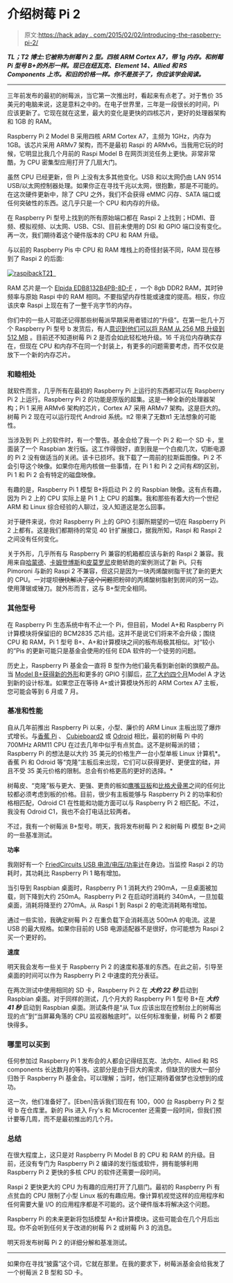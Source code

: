 # 介绍树莓 Pi 2

> 原文:[https://hack aday . com/2015/02/02/introducing-the-raspberry-pi-2/](https://hackaday.com/2015/02/02/introducing-the-raspberry-pi-2/)

***TL；T2 博士:它被称为树莓 Pi 2 型。四核 ARM Cortex A7，带 1g 内存。和树莓 Pi 型号 B+的外形一样。现已在纽瓦克、Element 14、Allied 和 RS Components 上市。和旧的价格一样。你不是孩子了，你应该学会阅读。***

* * *

三年前发布的最初的树莓派，当它第一次推出时，看起来有点老了。对于售价 35 美元的电脑来说，这是意料之中的。在电子世界里，三年是一段很长的时间，Pi 应该更新了。它现在就在这里，最大的变化是更快的四核芯片，更好的处理器架构和 1GB 的 RAM。

Raspberry Pi 2 Model B 采用四核 ARM Cortex A7，主频为 1GHz，内存为 1GB。该芯片采用 ARMv7 架构，而不是最初 Raspi 的 ARMv6。当我用它玩的时候，它明显比我几个月前的 Raspi Model B 在网页浏览任务上更快。非常非常酷，为 CPU 密集型应用打开了几扇大门。

虽然 CPU 已经更新，但 Pi 上没有太多其他变化。USB 和以太网仍由 LAN 9514 USB/以太网控制器处理。如果你正在寻找千兆以太网，很抱歉，那是不可能的。在这次硬件更新中，除了 CPU 之外，我们不会获得 eMMC 闪存、SATA 端口或任何突破性的东西。这几乎只是一个 CPU 和内存的升级。

在 Raspberry Pi 型号上找到的所有原始端口都在 Raspi 2 上找到；HDMI、音频、模拟视频、以太网、USB、CSI、目前未使用的 DSI 和 GPIO 端口没有变化。再一次，我们期待着这个硬件版本的 CPU 和 RAM 升级。

与以前的 Raspberry Pis 中 CPU 和 RAM 堆栈上的奇怪封装不同，RAM 现在移到了 Raspi 2 的后面:

[![raspiback](../Images/ac90ebe5bba58facc27c1dc239c8f6a8.png)T2】](https://hackaday.com/wp-content/uploads/2015/02/raspiback1.jpg)

RAM 芯片是一个 [Elpida EDB8132B4PB-8D-F](http://www.micron.com/parts/dram/mobile-ddr2-sdram/edb8132b4pb-8d-f) ，一个 8gb DDR2 RAM，其时钟频率与原始 Raspi 中的 RAM 相同。不要指望内存性能或速度的提高。相反，你应该庆幸 Raspi 上现在有了一整千兆字节的内存。

你们中的一些人可能还记得那些树莓派早期采用者错过的“升级”。在第一批几十万个 Raspberry Pi 型号 b 发货后，有人[意识到他们可以将 RAM 从 256 MB 升级到 512 MB](http://hackaday.com/2012/10/15/raspis-with-double-the-ram-in-the-wild/) 。目前还不知道树莓 Pi 2 是否会如此轻松地升级。16 千兆位内存确实存在，但现在 CPU 和内存不在同一个封装上，有更多的问题需要考虑，而不仅仅是放下一个新的内存芯片。

### 和睦相处

就软件而言，几乎所有在最初的 Raspberry Pi 上运行的东西都可以在 Raspberry Pi 2 上运行。Raspberry Pi 2 的功能是原版的超集。这是一种全新的处理器架构；Pi 1 采用 ARMv6 架构的芯片，Cortex A7 采用 ARMv7 架构。这是巨大的。树莓 Pi 2 现在可以运行现代 Android 系统。π2 带来了无数π1 无法想象的可能性。

当涉及到 Pi 上的软件时，有一个警告。基金会给了我一个 Pi 2 和一个 SD 卡，里面装了一个 Raspbian 发行版。这工作得很好，直到我是一个白痴几次，切断电源的 Pi 2 没有做适当的关闭。该卡已损坏。我下载了一周前的拉斯扁图像。Pi 2 不会引导这个映像。如果你在用内核做一些事情，在 Pi 1 和 Pi 2 之间有*和*的区别，Pi 1 和 Pi 2 会有特定的磁盘映像。

有趣的是，Raspberry Pi 1 模型 B+将启动 Pi 2 的 Raspbian 映像。这有点有趣，因为 Pi 2 上的 CPU 实际上是 Pi 1 上 CPU 的超集。我和那些有着大约一个世纪 ARM 和 Linux 综合经验的人聊过，没人知道这是怎么回事。

对于硬件来说，你对 Raspberry Pi 上的 GPIO 引脚所期望的一切在 Raspberry Pi 2 上都有。这是我们都期待的常见 40 针扩展接口，据我所知，Raspi 和 Raspi 2 之间没有任何变化。

关于外形，几乎所有与 Raspberry Pi 兼容的机箱都应该与新的 Raspi 2 兼容。我用来自[哈蒙德](http://www.hammondmfg.com/1593HAM.htm#RaspPiBPLUS)、[卡姆登博斯](http://camdenboss.com/enclosures/raspberry-pi/raspberry-pi-b/raspberry-pi-b#raspberry-pi-b-enclosures)和[皮莫罗尼](http://shop.pimoroni.com/products/b-pibow-coupe)皮鲍轿跑的案例测试了新 Pi。只有 Pimoroni 与新的 Raspi 2 不兼容，但这只是因为一块丙烯酸树脂干扰了新的更大的 CPU。一对堤坝~~很快解决了这个问题~~把粉碎的丙烯酸树脂射到房间的另一边。使用薄锯或锉刀。就外形而言，这与 B+型完全相同。

### 其他型号

在 Raspberry Pi 生态系统中有不止一个 Pi，但目前，Model A+和 Raspberry Pi 计算模块将保留旧的 BCM2835 芯片组。这并不是说它们将来不会升级；围绕 CPU 和 RAM，Pi 1 型号 B+、A+和计算模块之间的板布局极其相似。对“较小的”Pis 的更新可能只是基金会使用的任何 EDA 软件的一个徒劳的问题。

历史上，Raspberry Pi 基金会一直将 B 型作为他们最先看到新创新的旗舰产品。当 [Model B+获得新的外形](http://hackaday.com/2014/07/14/the-raspberry-pi-model-b-is-here-again/)和更多的 GPIO 引脚后，[花了大约四个月](http://hackaday.com/2014/11/09/the-raspberry-pi-model-a/)Model A 才达到新的设计标准。如果您正在等待 A+或计算模块外形的 ARM Cortex A7 主板，您可能会等到 6 月或 7 月。

### 基准和性能

自从几年前推出 Raspberry Pi 以来，小型、廉价的 ARM Linux 主板出现了爆炸式增长。与[香蕉 Pi](http://www.bananapi.org/p/product.html) 、 [Cubieboard2](http://cubieboard.org/model/cb2/) 或 [Odroid](http://www.hardkernel.com/main/products/prdt_info.php) 相比，最初的树莓 Pi 中的 700MHz ARM11 CPU 在过去几年中似乎有点贫血。这不是树莓派的错；Raspberry Pi 的想法是以大约 35 美元的价格生产一台小型单板 Linux 计算机*。香蕉 Pi 和 Odroid 等“克隆”主板后来出现，它们可以获得更好、更便宜的硅，并且不受 35 美元价格的限制。总会有价格更高的更好的选择。*

树莓皮、“克隆”板与更大、更强、更贵的板如[鹰嘴豆板](http://www.solid-run.com/products/hummingboard/)和[比格犬骨黑](http://beagleboard.org/BLACK)之间的任何比较都必须考虑到板的价格。目前，很少有主板能够与 Raspberry Pi 2 的功率和价格相匹配，Odroid C1 在性能和功能方面可以与 Raspberry Pi 2 相匹配。不过，我没有 Odroid C1，我也不会打电话比较两者。

不过，我有一个树莓派 B+型号。明天，我将发布树莓 Pi 2 和树莓 Pi 模型 B+之间的一些基准测试。

**功率**

我刚好有一个 [FriedCircuits USB 电流/电压/功率计](http://store.hackaday.com/collections/products-tools/products/usb-tester-2-0)在身边。当监控 Raspi 2 的功耗时，其功耗比 Raspberry Pi 1 略有增加。

当引导到 Raspbian 桌面时，Raspberry Pi 1 消耗大约 290mA，一旦桌面被加载，则下降到大约 250mA。Raspberry Pi 2 在启动时消耗约 340mA，一旦加载桌面，消耗将降至约 270mA。从 Raspi 1 到 Raspi 2 的电流消耗略有增加。

通过一些实验，我确定树莓 Pi 2 在重负载下会消耗高达 500mA 的电流。这是 USB 的最大规格。如果你目前的 USB 电源适配器不是很好，你可能想为 Raspi 2 买一个更好的。

**速度**

明天我会发布一些关于 Raspberry Pi 2 的速度和基准的东西。在此之前，引导至桌面的时间可以作为 Raspberry Pi 2 中速度的充分表征。

在两次测试中使用相同的 SD 卡，Raspberry Pi 2 在 ***大约 22 秒*** 启动到 Raspbian 桌面。对于同样的测试，几个月大的 Raspberry Pi 1 型号 B+在 ***大约 41 秒*** 启动到 Raspbian 桌面。测试条件是“从 Tux 应该出现在控制台上的树莓出现的点”到“当屏幕角落的 CPU 监视器触底时”。以任何标准衡量，树莓 Pi 2 都要快得多。

### 哪里可以买到

任何参加过 Raspberry Pi 1 发布会的人都会记得纽瓦克、法内尔、Allied 和 RS components 长达数月的等待。这部分是由于巨大的需求，但缺货的很大一部分归咎于 Raspberry Pi 基金会。可以理解；当时，他们正期待着做梦也没想到的成功。

这一次，他们准备好了。[Eben]告诉我们现在有 100，000 台 Raspberry Pi 2 型号 b 在仓库里。新的 Pis 进入 Fry's 和 Microcenter 还需要一段时间，但我们预计要等几周，而不是最初推出的几个月。

### 总结

在很大程度上，这只是对 Raspberry Pi Model B 的 CPU 和 RAM 的升级。目前，还没有专门为 Raspberry Pi 2 编译的发行版或软件，拥有能够利用 Raspberry Pi 2 更快的多核 CPU 的软件还需要一段时间。

Raspi 2 更快更大的 CPU 为有趣的应用打开了几扇门。最初的 Raspberry Pi 有点贫血的 CPU 限制了小型 Linux 板的有趣应用。像计算机视觉这样的应用程序和任何需要大量 I/O 的应用程序都是不可能的。这个硬件版本将解决这个问题。

Raspberry Pi 的未来更新将包括模型 A+和计算模块。这些可能会在几个月后出现。你不会听到任何关于改进的树莓 Pi 2 或树莓 Pi 3 的消息。

明天将发布树莓 Pi 2 的详细分解和基准测试。

* * *

如果你在寻找“披露”这个词，它就在那里。在我的要求下，树莓派基金会给我发了一个树莓派 2 B 型和 SD 卡。